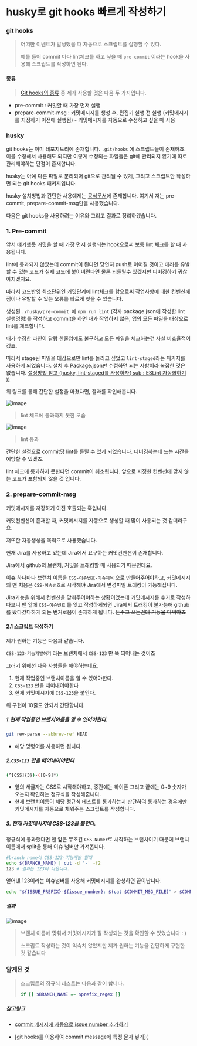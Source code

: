 # husky로 git hooks 빠르게 작성하기



### git hooks

> 어떠한 이벤트가 발생했을 때 자동으로 스크립트를 실행할 수 있다.
>
> 예를 들어 commit 마다 lint체크를 하고 싶을 때 `pre-commit` 이라는 hook을 사용해 스크립트를 작성하면 된다.



#### 종류

> [Git hooks의 종류](https://git-scm.com/book/ko/v2/Git%EB%A7%9E%EC%B6%A4-Git-Hooks) 중 제가 사용할 것은 다음 두 가지입니다.

- pre-commit : 커밋할 때 가장 먼저 실행 
- prepare-commit-msg : 커밋메시지를 생성 후, 편집기 실행 전 실행 (커밋메시지를 지정하기 이전에 실행됨) - 커밋메시지를 자동으로 수정하고 싶을 때 사용



### husky

git hooks는 이미 레포지토리에 존재합니다. `.git/hooks` 에 스크립트들이 존재하죠. 이를 수정해서 사용해도 되지만 이렇게 수정되는 파일들은 git에 관리되지 않기에 따로 관리해야하는 단점이 존재합니다.

husky는 아예 다른 파일로 분리되어 git으로 관리될 수 있게, 그리고 스크립트만 작성하면 되는 git hooks 패키지입니다.

husky 설치방법과 간단한 사용예제는 [공식문서](https://typicode.github.io/husky/#/)에 존재합니다. 여기서 저는 pre-commit, prepare-commit-msg만을 사용했습니다.

다음은 git hooks을 사용하려는 이유와 그리고 결과로 정리하겠습니다.





### 1. Pre-commit

앞서 얘기했듯 커밋을 할 때 가장 먼저 실행되는 hook으로써 보통 lint 체크를 할 때 사용됩니다.

lint에 통과되지 않았는데 commit이 된다면 당연히 push로 이어질 것이고 에러를 유발할 수 있는 코드가 실제 코드에 붙어버린다면 물론 되돌릴수 있겠지만 디버깅하기 귀찮아지겠지요.

따라서 코드반영 최소단위인 커밋단계에 lint체크를 함으로써 작업사항에 대한 컨벤션깨짐이나 유발할 수 있는 오류를 빠르게 찾을 수 있습니다.



생성된 `./husky/pre-commit `에 `npm run lint` (각자 package.json에 작성한 lint 실행명령)를 작성하고 commit을 하면 내가 작업하지 않은, 앱의 모든 파일을 대상으로 lint를 체크합니다.



내가 수정한 라인이 달랑 한줄임에도 불구하고 모든 파일을 체크하는건 사실 비효율적이겠죠.

따라서 stage된 파일을 대상으로만 lint를 돌리고 싶었고  `lint-staged`라는 패키지를 사용하게 되었습니다. 설치 후 Package.json만 수정하면 되는 사항이라 복잡한 것은 없습니다. [설정방법 참고 (husky, lint-staged를 사용하자( sub : ESLint 자동화하기 ))](https://velog.io/@do_dadu/husky-lint-staged%EB%A5%BC-%EC%82%AC%EC%9A%A9%ED%95%98%EC%9E%90-sub-ESLint-%EC%9E%90%EB%8F%99%ED%99%94%ED%95%98%EA%B8%B0)

위 링크를 통해 간단한 설정을 마쳤다면, 결과를 확인해봅니다.



![image](https://user-images.githubusercontent.com/93111601/190546449-c97fbd95-9d63-4076-85ac-bc26e91baaec.png)

> lint 체크에 통과하지 못한 모습



![image](https://user-images.githubusercontent.com/93111601/190546576-64091e3a-1d04-4d62-ae58-efb405bf6ff2.png)

> lint 통과



간단한 설정으로 commit당 lint를 돌릴 수 있게 되었습니다. 디버깅하는데 드는 시간을 예방할 수 있겠죠.

lint 체크에 통과하지 못한다면 commit이 취소됩니다. 앞으로 지정한 컨벤션에 맞지 않는 코드가 포함되지 않을 것 입니다.





### 2. prepare-commit-msg

커밋메시지를 저장하기 이전 호출되는 훅입니다.

커밋컨벤션이 존재할 때, 커밋메시지를 자동으로 생성할 때 많이 사용되는 것 같더라구요.

저또한 자동생성을 목적으로 사용했습니다.

현재 Jira를 사용하고 있는데 Jira에서 요구하는 커밋컨벤션이 존재합니다.

Jira에서 github의 브랜치, 커밋을 트래킹할 때 사용되기 때문인데요.

이슈 하나마다 브랜치 이름을 `CSS-이슈번호-이슈제목` 으로 만들어주어야하고, 커밋메시지의 맨 처음은 `CSS-이슈번호`로 시작해야 Jira에서 변경파일 트래킹이 가능해집니다.

Jira기능을 위해서 컨벤션을 맞춰주어야하는 상황이었는데 커밋메시지를 수기로 작성하다보니 맨 앞에 `CSS-이슈번호` 를 잊고 작성하게되면 Jira에서 트래킹이 불가능해 github를 왔다갔다하게 되는 번거로움이 존재하게 됩니다. ~~돈주고 쓰는건데 기능을 다써야죠~~



#### 2.1 스크립트 작성하기

제가 원하는 기능은 다음과 같습니다.

`CSS-123-기능개발하기` 라는 브랜치에서 `CSS-123` 만 똑 띄어내는 것이죠

그러기 위해선 다음 사항들을 해야하는데요.

1. 현재 작업중인 브랜치이름을 알 수 있어야한다.
2. `CSS-123` 만을 떼어내어야한다
3. 현재 커밋메시지에 `CSS-123`을 붙인다.



위 구현이 10줄도 안되서 간단합니다.

##### 1.현재 작업중인 브랜치이름을 알 수 있어야한다.

```sh
git rev-parse --abbrev-ref HEAD
```

- 해당 명령어를 사용하면 됩니다.



##### 2.`CSS-123` 만을 떼어내어야한다

```sh
(^[CSS]{3})-([0-9]*)
```

- 앞의 세글자는 CSS로 시작해야하고, 중간에는 하이픈 그리고 끝에는 0~9 숫자가 오는지 확인하는 정규식을 작성해줍니다.
- 현재 브랜치이름이 해당 정규식 테스트를 통과하는지 판단하여 통과하는 경우에만 커밋메시지를 자동으로 채워주는 스크립트를 작성합니다.



##### 3. 현재 커밋메시지에 CSS-123을 붙인다.

정규식에 통과했다면 맨 앞은 무조건 `CSS-Numer`로 시작하는 브랜치이기 때문에 브랜치이름에서 split을 통해 이슈 넘버만 가져옵니다.

```sh
#branch_name이 CSS-123-기능개발 일때
echo ${BRANCH_NAME} | cut -d '-' -f2
123 # 결과는 123이 나옵니다.
```

얻어낸 123이라는 이슈넘버를 사용해 커밋메시지를 완성하면 끝이납니다.

```sh
echo "${ISSUE_PREFIX}-${issue_number}: $(cat $COMMIT_MSG_FILE)" > $COMMIT_MSG_FILE
```







##### 결과

![image](https://user-images.githubusercontent.com/93111601/190550674-3b13304d-fd76-4c1b-a992-389b6c07a3d7.png)

> 브랜치 이름에 맞춰서 커밋메시지가 잘 작성되는 것을 확인할 수 있었습니다 : )
>
> 스크립트 작성하는 것이 익숙치 않았지만 제가 원하는 기능을 간단하게 구현한 것 같습니다



### 알게된 것

> 스크립트의 정규식 테스트는 다음과 같이 합니다.
>
> ```sh
> if [[ $BRANCH_NAME =~ $prefix_regex ]]
> ```



##### 참고링크

- [commit 메시지에 자동으로 issue number 추가하기](https://myeongjae.kim/blog/2019/02/02/prepare-commit-msg-hook-issue-number)

- [git hooks를 이용하여 commit message에 특정 문자 넣기](